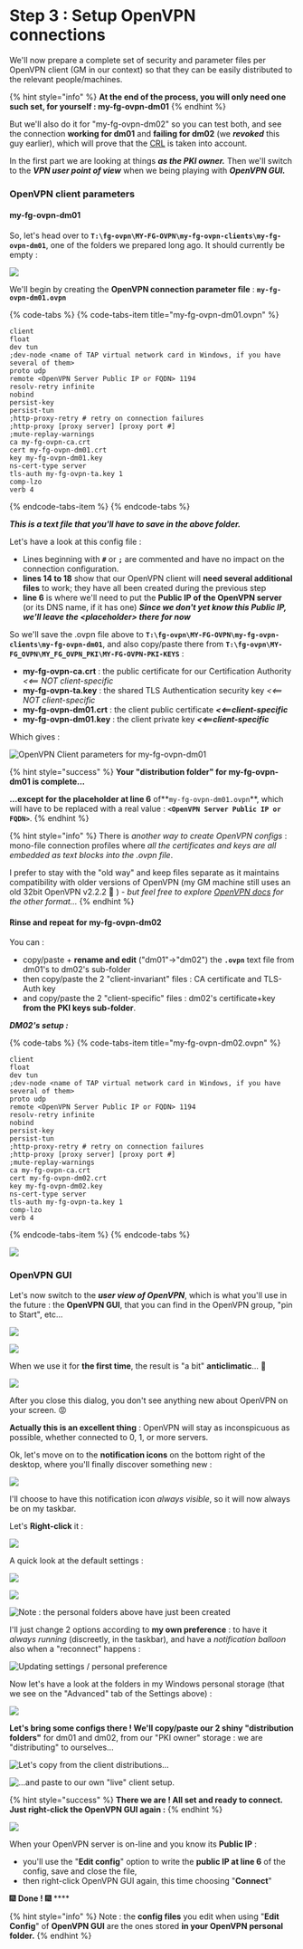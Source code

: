 # Step 3 : Setup OpenVPN connections

We'll now prepare a complete set of security and parameter files per OpenVPN client \(GM in our context\) so that they can be easily distributed to the relevant people/machines.

{% hint style="info" %}
**At the end of the process, you will only need one such set, for yourself : my-fg-ovpn-dm01**
{% endhint %}

But we'll also do it for "my-fg-ovpn-dm02" so you can test both, and see the connection **working for dm01** and **failing for dm02** \(we _**revoked**_ this guy earlier\), which will prove that the [CRL](step-2-create-your-pki.md#your-initial-crl-the-certification-revocation-list) is taken into account.



In the first part we are looking at things _**as the PKI owner.**_  Then we'll switch to the _**VPN user point of view**_ when we being playing with _**OpenVPN GUI.**_



### OpenVPN client parameters

#### my-fg-ovpn-dm01

So, let's head over to **`T:\fg-ovpn\MY-FG-OVPN\my-fg-ovpn-clients\my-fg-ovpn-dm01`**, one of the folders we prepared long ago.  It should currently be empty :

![](../.gitbook/assets/image%20%2815%29.png)

We'll begin by creating the **OpenVPN connection parameter file** : **`my-fg-ovpn-dm01.ovpn`**

{% code-tabs %}
{% code-tabs-item title="my-fg-ovpn-dm01.ovpn" %}
```text
client
float
dev tun
;dev-node <name of TAP virtual network card in Windows, if you have several of them>
proto udp
remote <OpenVPN Server Public IP or FQDN> 1194
resolv-retry infinite
nobind
persist-key
persist-tun
;http-proxy-retry # retry on connection failures
;http-proxy [proxy server] [proxy port #]
;mute-replay-warnings
ca my-fg-ovpn-ca.crt
cert my-fg-ovpn-dm01.crt
key my-fg-ovpn-dm01.key
ns-cert-type server
tls-auth my-fg-ovpn-ta.key 1
comp-lzo
verb 4
```
{% endcode-tabs-item %}
{% endcode-tabs %}

_**This is a text file that you'll have to save in the above folder.**_

Let's have a look at this config file :

* Lines beginning with **`#`** or **`;`** are commented and have no impact on the connection configuration.
* **lines 14 to 18** show that our OpenVPN client will **need several additional files** to work; they have all been created during the previous step
* **line 6** is where we'll need to put the **Public IP of the OpenVPN server** \(or its DNS name, if it has one\) _**Since we don't yet know this Public IP, we'll leave the &lt;placeholder&gt; there for now**_

So we'll save the .ovpn file above to **`T:\fg-ovpn\MY-FG-OVPN\my-fg-ovpn-clients\my-fg-ovpn-dm01`**, and also copy/paste there from **`T:\fg-ovpn\MY-FG_OVPN\MY_FG_OVPN_PKI\MY-FG-OVPN-PKI-KEYS`** :

* **my-fg-ovpn-ca.crt** : the public certificate for our Certification Authority _&lt;&lt;== NOT client-specific_
* **my-fg-ovpn-ta.key** : the shared TLS Authentication security key    _&lt;&lt;== NOT client-specific_
* **my-fg-ovpn-dm01.crt** : the client public certificate    _**&lt;&lt;==client-specific**_
* **my-fg-ovpn-dm01.key** : the client private key    _**&lt;&lt;==client-specific**_

Which gives :

![OpenVPN Client parameters for my-fg-ovpn-dm01](../.gitbook/assets/image%20%2855%29.png)

{% hint style="success" %}
**Your "distribution folder" for my-fg-ovpn-dm01 is complete...**

**...except for the placeholder at line 6** of**`my-fg-ovpn-dm01.ovpn`**, which will have to be replaced with a real value : **`<OpenVPN Server Public IP or FQDN>`**.
{% endhint %}

{% hint style="info" %}
There is _another way to create OpenVPN configs_ : mono-file connection profiles where _all the certificates and keys are all embedded as text blocks into the .ovpn file_.

I prefer to stay with the "old way" and keep files separate as it maintains compatibility with older versions of OpenVPN \(my GM machine still uses an old 32bit OpenVPN v2.2.2 😬 \) - _but feel free to explore_ [_OpenVPN docs_](https://openvpn.net/community-resources/#articles) _for the other format..._
{% endhint %}



#### Rinse and repeat for my-fg-ovpn-dm02

You can :

* copy/paste + **rename and edit** \("dm01"-&gt;"dm02"\) the **`.ovpn`** text file from dm01's to dm02's sub-folder
* then copy/paste the 2 "client-invariant" files : CA certificate and TLS-Auth key
* and copy/paste the 2 "client-specific" files : dm02's certificate+key **from the PKI keys sub-folder**.

_**DM02's setup :**_

{% code-tabs %}
{% code-tabs-item title="my-fg-ovpn-dm02.ovpn" %}
```text
client
float
dev tun
;dev-node <name of TAP virtual network card in Windows, if you have several of them>
proto udp
remote <OpenVPN Server Public IP or FQDN> 1194
resolv-retry infinite
nobind
persist-key
persist-tun
;http-proxy-retry # retry on connection failures
;http-proxy [proxy server] [proxy port #]
;mute-replay-warnings
ca my-fg-ovpn-ca.crt
cert my-fg-ovpn-dm02.crt
key my-fg-ovpn-dm02.key
ns-cert-type server
tls-auth my-fg-ovpn-ta.key 1
comp-lzo
verb 4
```
{% endcode-tabs-item %}
{% endcode-tabs %}

![](../.gitbook/assets/image%20%2812%29.png)



### OpenVPN GUI

Let's now switch to the _**user view of OpenVPN**_, which is what you'll use in the future : the **OpenVPN GUI**, that you can find in the OpenVPN group, "pin to Start", etc...

![](../.gitbook/assets/image%20%2838%29.png)

![](../.gitbook/assets/image%20%2831%29.png)

When we use it for **the first time**, the result is "a bit" **anticlimatic**... 😬 

![](../.gitbook/assets/image%20%2848%29.png)

After you close this dialog, you don't see anything new about OpenVPN on your screen. 😡 

**Actually this is an excellent thing** : OpenVPN will stay as inconspicuous as possible, whether connected to 0, 1, or more servers.

Ok, let's move on to the **notification icons** on the bottom right of the desktop, where you'll finally discover something new :

![](../.gitbook/assets/image%20%2877%29.png)

I'll choose to have this notification icon _always visible_, so it will now always be on my taskbar.

Let's **Right-click** it :

![](../.gitbook/assets/image%20%2846%29.png)

A quick look at the default settings :

![](../.gitbook/assets/image%20%2827%29.png)

![](../.gitbook/assets/image%20%2825%29.png)

![Note : the personal folders above have just been created](../.gitbook/assets/image%20%2826%29.png)

I'll just change 2 options according to **my own preference** : to have it _always running_ \(discreetly, in the taskbar\), and have a _notification balloon_ also when a "reconnect" happens :

![Updating settings / personal preference](../.gitbook/assets/image%20%2841%29.png)

Now let's have a look at the folders in my Windows personal storage \(that we see on the "Advanced" tab of the Settings above\) :

![](../.gitbook/assets/image%20%2811%29.png)

**Let's bring some configs there ! We'll copy/paste our 2 shiny "distribution folders"** for dm01 and dm02, from our "PKI owner" storage : we are "distributing" to ourselves...

![Let&apos;s copy from the client distributions...](../.gitbook/assets/image%20%2830%29.png)

![...and paste to our own &quot;live&quot; client setup.](../.gitbook/assets/image%20%2878%29.png)

{% hint style="success" %}
**There we are ! All set and ready to connect. Just right-click the OpenVPN GUI again :**
{% endhint %}

![](../.gitbook/assets/image%20%2820%29.png)

When your OpenVPN server is on-line and you know its **Public IP** :

* you'll use the "**Edit config**" option to write the **public IP at line 6** of the config, save and close the file,
* then right-click OpenVPN GUI again, this time choosing "**Connect**"

🎆 **Done !** 🎆 ****

{% hint style="info" %}
Note : the **config files** you edit when using "**Edit Config**" of **OpenVPN GUI** are the ones stored **in your OpenVPN personal folder.**
{% endhint %}



